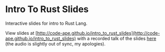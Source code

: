 # Intro To Rust Slides
Interactive slides for intro to Rust Lang.

View slides at [http://code-ape.github.io/intro_to_rust_slides](http://code-ape.github.io/intro_to_rust_slides) with a recorded talk of the slides [here](https://youtu.be/-PfpFsFaLfY) (the audio is slightly out of sync, my apologies).

